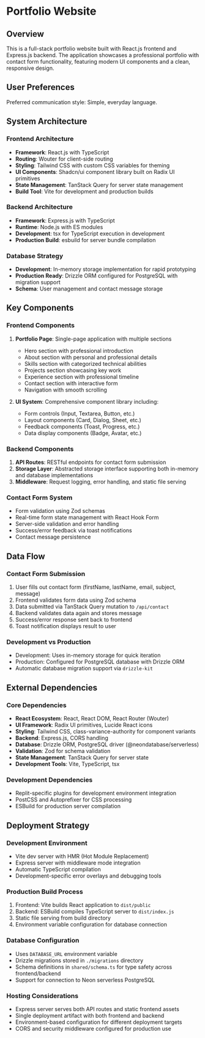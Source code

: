 # Portfolio Website

## Overview

This is a full-stack portfolio website built with React.js frontend and Express.js backend. The application showcases a professional portfolio with contact form functionality, featuring modern UI components and a clean, responsive design.

## User Preferences

Preferred communication style: Simple, everyday language.

## System Architecture

### Frontend Architecture
- **Framework**: React.js with TypeScript
- **Routing**: Wouter for client-side routing
- **Styling**: Tailwind CSS with custom CSS variables for theming
- **UI Components**: Shadcn/ui component library built on Radix UI primitives
- **State Management**: TanStack Query for server state management
- **Build Tool**: Vite for development and production builds

### Backend Architecture
- **Framework**: Express.js with TypeScript
- **Runtime**: Node.js with ES modules
- **Development**: tsx for TypeScript execution in development
- **Production Build**: esbuild for server bundle compilation

### Database Strategy
- **Development**: In-memory storage implementation for rapid prototyping
- **Production Ready**: Drizzle ORM configured for PostgreSQL with migration support
- **Schema**: User management and contact message storage

## Key Components

### Frontend Components
1. **Portfolio Page**: Single-page application with multiple sections
   - Hero section with professional introduction
   - About section with personal and professional details
   - Skills section with categorized technical abilities
   - Projects section showcasing key work
   - Experience section with professional timeline
   - Contact section with interactive form
   - Navigation with smooth scrolling

2. **UI System**: Comprehensive component library including:
   - Form controls (Input, Textarea, Button, etc.)
   - Layout components (Card, Dialog, Sheet, etc.)
   - Feedback components (Toast, Progress, etc.)
   - Data display components (Badge, Avatar, etc.)

### Backend Components
1. **API Routes**: RESTful endpoints for contact form submission
2. **Storage Layer**: Abstracted storage interface supporting both in-memory and database implementations
3. **Middleware**: Request logging, error handling, and static file serving

### Contact Form System
- Form validation using Zod schemas
- Real-time form state management with React Hook Form
- Server-side validation and error handling
- Success/error feedback via toast notifications
- Contact message persistence

## Data Flow

### Contact Form Submission
1. User fills out contact form (firstName, lastName, email, subject, message)
2. Frontend validates form data using Zod schema
3. Data submitted via TanStack Query mutation to `/api/contact`
4. Backend validates data again and stores message
5. Success/error response sent back to frontend
6. Toast notification displays result to user

### Development vs Production
- Development: Uses in-memory storage for quick iteration
- Production: Configured for PostgreSQL database with Drizzle ORM
- Automatic database migration support via `drizzle-kit`

## External Dependencies

### Core Dependencies
- **React Ecosystem**: React, React DOM, React Router (Wouter)
- **UI Framework**: Radix UI primitives, Lucide React icons
- **Styling**: Tailwind CSS, class-variance-authority for component variants
- **Backend**: Express.js, CORS handling
- **Database**: Drizzle ORM, PostgreSQL driver (@neondatabase/serverless)
- **Validation**: Zod for schema validation
- **State Management**: TanStack Query for server state
- **Development Tools**: Vite, TypeScript, tsx

### Development Dependencies
- Replit-specific plugins for development environment integration
- PostCSS and Autoprefixer for CSS processing
- ESBuild for production server compilation

## Deployment Strategy

### Development Environment
- Vite dev server with HMR (Hot Module Replacement)
- Express server with middleware mode integration
- Automatic TypeScript compilation
- Development-specific error overlays and debugging tools

### Production Build Process
1. Frontend: Vite builds React application to `dist/public`
2. Backend: ESBuild compiles TypeScript server to `dist/index.js`
3. Static file serving from build directory
4. Environment variable configuration for database connection

### Database Configuration
- Uses `DATABASE_URL` environment variable
- Drizzle migrations stored in `./migrations` directory
- Schema definitions in `shared/schema.ts` for type safety across frontend/backend
- Support for connection to Neon serverless PostgreSQL

### Hosting Considerations
- Express server serves both API routes and static frontend assets
- Single deployment artifact with both frontend and backend
- Environment-based configuration for different deployment targets
- CORS and security middleware configured for production use